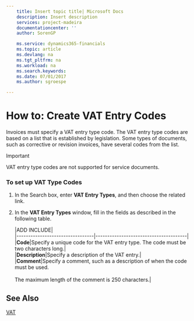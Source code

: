 ```yaml
---
    title: Insert topic title| Microsoft Docs
    description: Insert description
    services: project-madeira
    documentationcenter: ''
    author: SorenGP

    ms.service: dynamics365-financials
    ms.topic: article
    ms.devlang: na
    ms.tgt_pltfrm: na
    ms.workload: na
    ms.search.keywords:
    ms.date: 07/01/2017
    ms.author: sgroespe

---
```

# How to: Create VAT Entry Codes
Invoices must specify a VAT entry type code. The VAT entry type codes are based on a list that is established by legislation. Some types of documents, such as corrective or revision invoices, have several codes from the list.  
  
> [!IMPORTANT]  
>  VAT entry type codes are not supported for service documents.  
  
### To set up VAT Type Codes  
  
1.  In the Search box, enter **VAT Entry Types**, and then choose the related link.  
  
2.  In the **VAT Entry Types** window, fill in the fields as described in the following table.  
  
    |ADD INCLUDE<!--[!INCLUDE[bp_tablefield](../../includes/bp_tabledescription_md.md)]-->|  
    |---------------------------------|---------------------------------------|  
    |**Code**|Specify a unique code for the VAT entry type. The code must be two characters long.|  
    |**Description**|Specify a description of the VAT entry.|  
    |**Comment**|Specify a comment, such as a description of when the code must be used.<br /><br /> The maximum length of the comment is 250 characters.|  
  
## See Also  
 [VAT](../vat.md)
